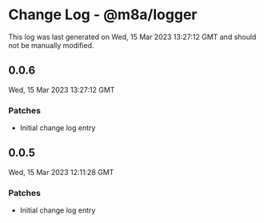 # Change Log - @m8a/logger

This log was last generated on Wed, 15 Mar 2023 13:27:12 GMT and should not be manually modified.

## 0.0.6
Wed, 15 Mar 2023 13:27:12 GMT

### Patches

- Initial change log entry

## 0.0.5
Wed, 15 Mar 2023 12:11:28 GMT

### Patches

- Initial change log entry

